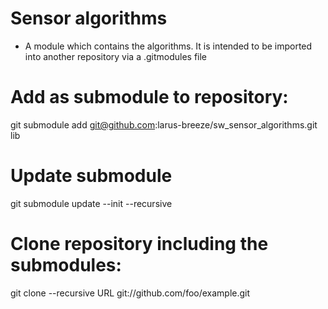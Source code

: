 # Sensor algorithms
- A module which contains the algorithms. It is intended to be imported into another repository via a .gitmodules file
    
# Add as submodule to repository:
git submodule add git@github.com:larus-breeze/sw_sensor_algorithms.git lib

# Update submodule
git submodule update --init --recursive

# Clone repository including the submodules: 
git clone --recursive URL git://github.com/foo/example.git
